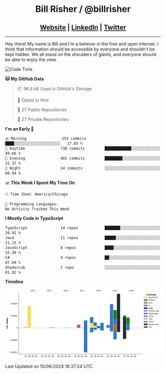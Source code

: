 
<h1 align="center">
    Bill Risher / @billrisher <br />
</h1>
<h2 align="center">
    <a href="https://billrisher.com">Website</a> | <a href="https://linkedin.com/in/william-risher">LinkedIn</a> | <a href="https://twitter.com/billrisher_">Twitter</a> 
 </h2>

---

Hey there! My name is Bill and I'm a believer in the free and open internet. 
I think that information should be accessible by everyone and shouldn't be kept hidden. 
We all stand on the shoulders of giants, and everyone should be able to enjoy the view.

<!--START_SECTION:waka-->
![Code Time](http://img.shields.io/badge/Code%20Time-232%20hrs%2046%20mins-blue)

**🐱 My GitHub Data** 

> 📦 96.9 kB Used in GitHub's Storage 
 > 
> 💼 Opted to Hire
 > 
> 📜 27 Public Repositories 
 > 
> 🔑 27 Private Repositories 
 > 
**I'm an Early 🐤** 

```text
🌞 Morning                253 commits         ████░░░░░░░░░░░░░░░░░░░░░   17.03 % 
🌆 Daytime                738 commits         ████████████░░░░░░░░░░░░░   49.66 % 
🌃 Evening                481 commits         ████████░░░░░░░░░░░░░░░░░   32.37 % 
🌙 Night                  14 commits          ░░░░░░░░░░░░░░░░░░░░░░░░░   00.94 % 
```


📊 **This Week I Spent My Time On** 

```text
🕑︎ Time Zone: America/Chicago

💬 Programming Languages: 
No Activity Tracked This Week
```

**I Mostly Code in TypeScript** 

```text
TypeScript               14 repos            ███████░░░░░░░░░░░░░░░░░░   26.92 % 
Java                     11 repos            █████░░░░░░░░░░░░░░░░░░░░   21.15 % 
JavaScript               8 repos             ████░░░░░░░░░░░░░░░░░░░░░   15.38 % 
C#                       4 repos             ██░░░░░░░░░░░░░░░░░░░░░░░   07.69 % 
ShaderLab                1 repo              ░░░░░░░░░░░░░░░░░░░░░░░░░   01.92 % 
```



**Timeline**

![Lines of Code chart](https://raw.githubusercontent.com/billrisher/billrisher/main/assets/bar_graph.png)


 Last Updated on 10/06/2024 18:37:24 UTC
<!--END_SECTION:waka-->

